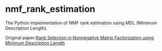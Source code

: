 # nmf_rank_estimation

The Python implementation of NMF rank estimation using MDL (Minimum Description Length).

Original paper:[Rank Selection in Nonnegative Matrix Factorization using Minimum Description Length](https://www.mitpressjournals.org/doi/full/10.1162/NECO_a_00980)
